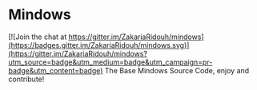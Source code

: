 # Mindows

[![Join the chat at https://gitter.im/ZakariaRidouh/mindows](https://badges.gitter.im/ZakariaRidouh/mindows.svg)](https://gitter.im/ZakariaRidouh/mindows?utm_source=badge&utm_medium=badge&utm_campaign=pr-badge&utm_content=badge)
The Base Mindows Source Code, enjoy and contribute!
